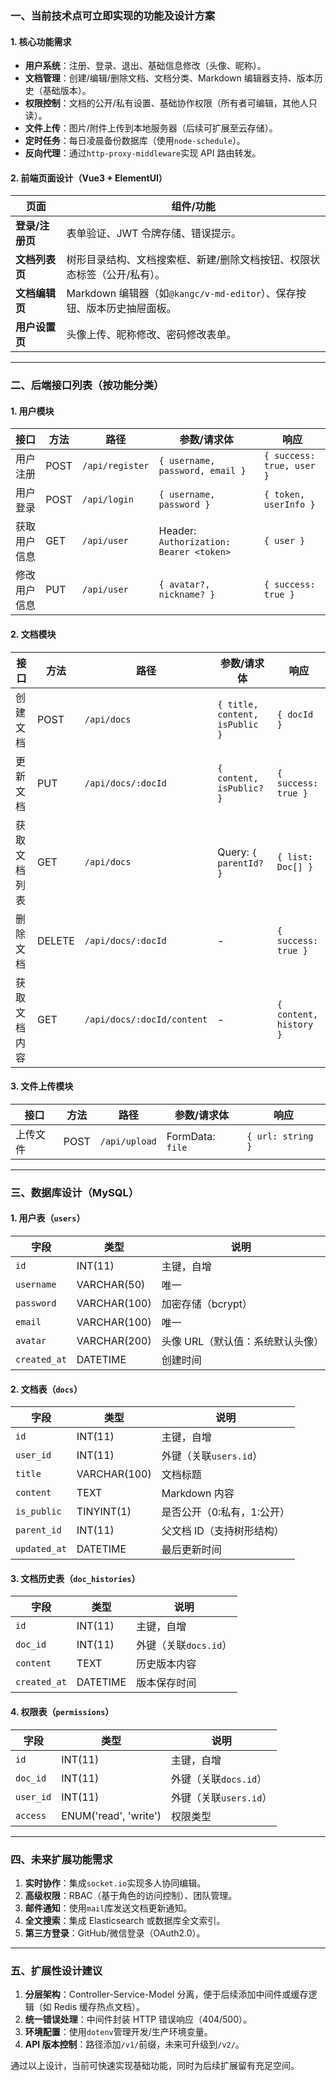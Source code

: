### 一、当前技术点可立即实现的功能及设计方案

#### **1. 核心功能需求**

- **用户系统**：注册、登录、退出、基础信息修改（头像、昵称）。
- **文档管理**：创建/编辑/删除文档、文档分类、Markdown 编辑器支持、版本历史（基础版本）。
- **权限控制**：文档的公开/私有设置、基础协作权限（所有者可编辑，其他人只读）。
- **文件上传**：图片/附件上传到本地服务器（后续可扩展至云存储）。
- **定时任务**：每日凌晨备份数据库（使用`node-schedule`）。
- **反向代理**：通过`http-proxy-middleware`实现 API 路由转发。

#### **2. 前端页面设计（Vue3 + ElementUI）**

| 页面            | 组件/功能                                                                |
| --------------- | ------------------------------------------------------------------------ |
| **登录/注册页** | 表单验证、JWT 令牌存储、错误提示。                                       |
| **文档列表页**  | 树形目录结构、文档搜索框、新建/删除文档按钮、权限状态标签（公开/私有）。 |
| **文档编辑页**  | Markdown 编辑器（如`@kangc/v-md-editor`）、保存按钮、版本历史抽屉面板。  |
| **用户设置页**  | 头像上传、昵称修改、密码修改表单。                                       |

---

### 二、后端接口列表（按功能分类）

#### **1. 用户模块**

| 接口         | 方法 | 路径            | 参数/请求体                             | 响应                      |
| ------------ | ---- | --------------- | --------------------------------------- | ------------------------- |
| 用户注册     | POST | `/api/register` | `{ username, password, email }`         | `{ success: true, user }` |
| 用户登录     | POST | `/api/login`    | `{ username, password }`                | `{ token, userInfo }`     |
| 获取用户信息 | GET  | `/api/user`     | Header: `Authorization: Bearer <token>` | `{ user }`                |
| 修改用户信息 | PUT  | `/api/user`     | `{ avatar?, nickname? }`                | `{ success: true }`       |

#### **2. 文档模块**

| 接口         | 方法   | 路径                       | 参数/请求体                    | 响应                   |
| ------------ | ------ | -------------------------- | ------------------------------ | ---------------------- |
| 创建文档     | POST   | `/api/docs`                | `{ title, content, isPublic }` | `{ docId }`            |
| 更新文档     | PUT    | `/api/docs/:docId`         | `{ content, isPublic? }`       | `{ success: true }`    |
| 获取文档列表 | GET    | `/api/docs`                | Query: `{ parentId? }`         | `{ list: Doc[] }`      |
| 删除文档     | DELETE | `/api/docs/:docId`         | -                              | `{ success: true }`    |
| 获取文档内容 | GET    | `/api/docs/:docId/content` | -                              | `{ content, history }` |

#### **3. 文件上传模块**

| 接口     | 方法 | 路径          | 参数/请求体      | 响应              |
| -------- | ---- | ------------- | ---------------- | ----------------- |
| 上传文件 | POST | `/api/upload` | FormData: `file` | `{ url: string }` |

---

### 三、数据库设计（MySQL）

#### **1. 用户表（`users`）**

| 字段         | 类型         | 说明                             |
| ------------ | ------------ | -------------------------------- |
| `id`         | INT(11)      | 主键，自增                       |
| `username`   | VARCHAR(50)  | 唯一                             |
| `password`   | VARCHAR(100) | 加密存储（bcrypt）               |
| `email`      | VARCHAR(100) | 唯一                             |
| `avatar`     | VARCHAR(200) | 头像 URL（默认值：系统默认头像） |
| `created_at` | DATETIME     | 创建时间                         |

#### **2. 文档表（`docs`）**

| 字段         | 类型         | 说明                       |
| ------------ | ------------ | -------------------------- |
| `id`         | INT(11)      | 主键，自增                 |
| `user_id`    | INT(11)      | 外键（关联`users.id`）     |
| `title`      | VARCHAR(100) | 文档标题                   |
| `content`    | TEXT         | Markdown 内容              |
| `is_public`  | TINYINT(1)   | 是否公开（0:私有，1:公开） |
| `parent_id`  | INT(11)      | 父文档 ID（支持树形结构）  |
| `updated_at` | DATETIME     | 最后更新时间               |

#### **3. 文档历史表（`doc_histories`）**

| 字段         | 类型     | 说明                  |
| ------------ | -------- | --------------------- |
| `id`         | INT(11)  | 主键，自增            |
| `doc_id`     | INT(11)  | 外键（关联`docs.id`） |
| `content`    | TEXT     | 历史版本内容          |
| `created_at` | DATETIME | 版本保存时间          |

#### **4. 权限表（`permissions`）**

| 字段      | 类型                  | 说明                   |
| --------- | --------------------- | ---------------------- |
| `id`      | INT(11)               | 主键，自增             |
| `doc_id`  | INT(11)               | 外键（关联`docs.id`）  |
| `user_id` | INT(11)               | 外键（关联`users.id`） |
| `access`  | ENUM('read', 'write') | 权限类型               |

---

### 四、未来扩展功能需求

1. **实时协作**：集成`socket.io`实现多人协同编辑。
2. **高级权限**：RBAC（基于角色的访问控制）、团队管理。
3. **邮件通知**：使用`mail`库发送文档更新通知。
4. **全文搜索**：集成 Elasticsearch 或数据库全文索引。
5. **第三方登录**：GitHub/微信登录（OAuth2.0）。

---

### 五、扩展性设计建议

1. **分层架构**：Controller-Service-Model 分离，便于后续添加中间件或缓存逻辑（如 Redis 缓存热点文档）。
2. **统一错误处理**：中间件封装 HTTP 错误响应（404/500）。
3. **环境配置**：使用`dotenv`管理开发/生产环境变量。
4. **API 版本控制**：路径添加`/v1/`前缀，未来可升级到`/v2/`。

通过以上设计，当前可快速实现基础功能，同时为后续扩展留有充足空间。
